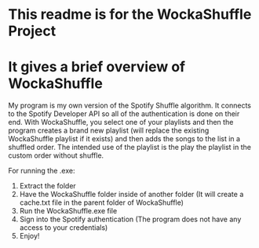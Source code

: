 # This readme is for the WockaShuffle Project
# It gives a brief overview of WockaShuffle


My program is my own version of the Spotify Shuffle algorithm. It connects
to the Spotify Developer API so all of the authentication is done on their
end. With WockaShuffle, you select one of your playlists and then the program
creates a brand new playlist (will replace the existing WockaShuffle playlist if it exists)
and then adds the songs to the list in a shuffled order. The intended use of the
playlist is the play the playlist in the custom order without shuffle.

For running the .exe:
1) Extract the folder
2) Have the WockaShuffle folder inside of another folder (It will create a cache.txt file in the parent folder of WockaShuffle)
3) Run the WockaShuffle.exe file
4) Sign into the Spotify authentication (The program does not have any access to your credentials)
5) Enjoy!
